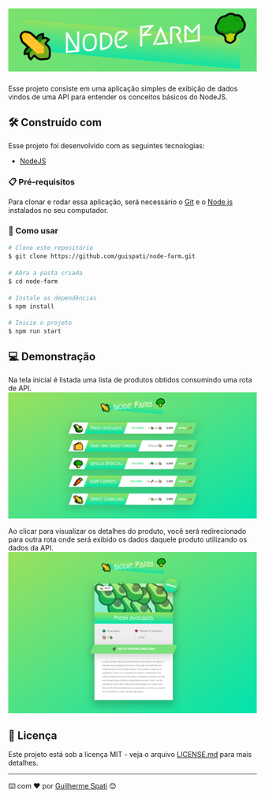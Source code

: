 <h1 align="center">
    <img src=".github/logo.png" alt="ToDo List" title="ToDo List" />
</h1>

Esse projeto consiste em uma aplicação simples de exibição de dados vindos de uma API para entender os conceitos básicos do NodeJS.

## 🛠️ Construído com

Esse projeto foi desenvolvido com as seguintes tecnologias:

- [NodeJS](https://nodejs.org/en/)

### 📋 Pré-requisitos

Para clonar e rodar essa aplicação, será necessário o [Git](https://git-scm.com) e o [Node.js](https://nodejs.org/en/) instalados no seu computador.

### 🔧 Como usar

```bash
# Clone este repositório
$ git clone https://github.com/guispati/node-farm.git

# Abra a pasta criada
$ cd node-farm

# Instale as dependências
$ npm install

# Inicie o projeto
$ npm run start
```

## 💻 Demonstração

Na tela inicial é listada uma lista de produtos obtidos consumindo uma rota de API.
<img src=".github/home.png" alt="Tela inicial da aplicação" title="Tela inicial da aplicação" />

Ao clicar para visualizar os detalhes do produto, você será redirecionado para outra rota onde será exibido os dados daquele produto utilizando os dados da API.
<img src=".github/product.png" alt="Página de produto" title="Página de produto" />

## 📄 Licença

Este projeto está sob a licença MIT - veja o arquivo [LICENSE.md](LICENSE.md) para mais detalhes.

---
⌨️ com ❤️ por [Guilherme Spati](https://github.com/guispati) 😊